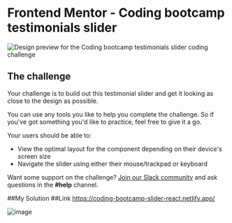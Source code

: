 # Frontend Mentor - Coding bootcamp testimonials slider

![Design preview for the Coding bootcamp testimonials slider coding challenge](./design/desktop-preview.jpg)

## The challenge

Your challenge is to build out this testimonial slider and get it looking as close to the design as possible.

You can use any tools you like to help you complete the challenge. So if you've got something you'd like to practice, feel free to give it a go.

Your users should be able to:

- View the optimal layout for the component depending on their device's screen size
- Navigate the slider using either their mouse/trackpad or keyboard

Want some support on the challenge? [Join our Slack community](https://www.frontendmentor.io/slack) and ask questions in the **#help** channel.

##My Solution
##Link
https://coding-bootcamp-slider-react.netlify.app/

![image](https://user-images.githubusercontent.com/25538870/204073179-30e05863-1c92-4b8a-8f13-8bf4d377a24a.png)

